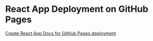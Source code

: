 
# React App Deployment on GitHub Pages

[Create React App Docs for GitHub Pages deployment](https://create-react-app.dev/docs/deployment/#github-pages)

